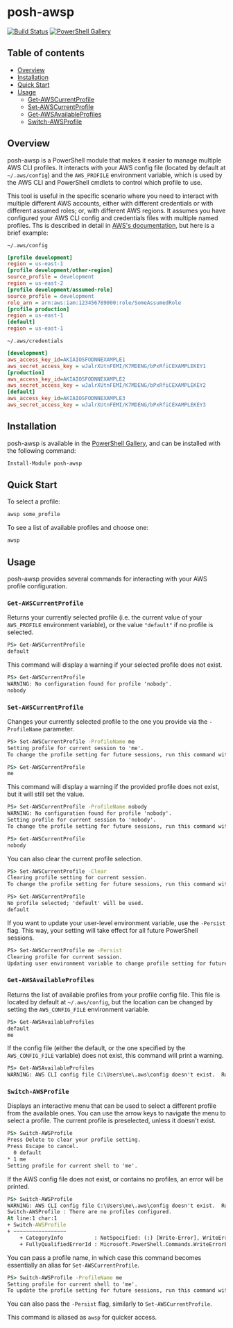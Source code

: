 # posh-awsp

[![Build Status](https://img.shields.io/travis/jonscheiding/posh-awsp.svg)](https://travis-ci.org/jonscheiding/posh-awsp)
[![PowerShell Gallery](https://img.shields.io/powershellgallery/v/posh-awsp.svg)](https://www.powershellgallery.com/packages/posh-awsp)

## Table of contents

- [Overview](#Overview)
- [Installation](#Installation)
- [Quick Start](#Quick-Start)
- [Usage](#Usage)
  - [Get-AWSCurrentProfile](#Get-AWSCurrentProfile)
  - [Set-AWSCurrentProfile](#Set-AWSCurrentProfile)
  - [Get-AWSAvailableProfiles](#Get-AWSAvailableProfiles)
  - [Switch-AWSProfile](#Switch-AWSProfile)

## Overview

posh-awsp is a PowerShell module that makes it easier to manage multiple AWS CLI profiles.  It interacts with your AWS config file (located by default at `~/.aws/config`) and the `AWS_PROFILE` environment variable, which is used by the AWS CLI and PowerShell cmdlets to control which profile to use.

This tool is useful in the specific scenario where you need to interact with multiple different AWS accounts, either with different credentials or with different assumed roles; or, with different AWS regions.  It assumes you have configured your AWS CLI config and credentials files with multiple named profiles.  Ths is described in detail in [AWS's documentation](https://docs.aws.amazon.com/cli/latest/userguide/cli-configure-files.html), but here is a brief example:

`~/.aws/config`

```ini
[profile development]
region = us-east-1
[profile development/other-region]
source_profile = development
region = us-east-2
[profile development/assumed-role]
source_profile = development
role_arn = arn:aws:iam:123456789000:role/SomeAssumedRole
[profile production]
region = us-east-1
[default]
region = us-east-1
```

`~/.aws/credentials`

```ini
[development]
aws_access_key_id=AKIAIOSFODNNEXAMPLE1
aws_secret_access_key = wJalrXUtnFEMI/K7MDENG/bPxRfiCEXAMPLEKEY1
[production]
aws_access_key_id=AKIAIOSFODNNEXAMPLE2
aws_secret_access_key = wJalrXUtnFEMI/K7MDENG/bPxRfiCEXAMPLEKEY2
[default]
aws_access_key_id=AKIAIOSFODNNEXAMPLE3
aws_secret_access_key = wJalrXUtnFEMI/K7MDENG/bPxRfiCEXAMPLEKEY3
```

## Installation

posh-awsp is available in the [PowerShell Gallery](https://www.powershellgallery.com/packages/posh-awsp), and can be installed with the following command:

```powershell
Install-Module posh-awsp
```

## Quick Start

To select a profile:

```powershell
awsp some_profile
```

To see a list of available profiles and choose one:

```powershell
awsp
```

## Usage

posh-awsp provides several commands for interacting with your AWS profile configuration.

### `Get-AWSCurrentProfile`

Returns your currently selected profile (i.e. the current value of your `AWS_PROFILE` environment variable), or the value `"default"` if no profile is selected.

```cmd
PS> Get-AWSCurrentProfile
default
```

This command will display a warning if your selected profile does not exist.

```cmd
PS> Get-AWSCurrentProfile
WARNING: No configuration found for profile 'nobody'.
nobody
```

### `Set-AWSCurrentProfile`

Changes your currently selected profile to the one you provide via the `-ProfileName` parameter.

```cmd
PS> Set-AWSCurrentProfile -ProfileName me
Setting profile for current session to 'me'.
To change the profile setting for future sessions, run this command with the -Persist argument.
```

```cmd
PS> Get-AWSCurrentProfile
me
```

This command will display a warning if the provided profile does not exist, but it will still set the value.

```cmd
PS> Set-AWSCurrentProfile -ProfileName nobody
WARNING: No configuration found for profile 'nobody'.
Setting profile for current session to 'nobody'.
To change the profile setting for future sessions, run this command with the -Persist argument.
```

```cmd
PS> Get-AWSCurrentProfile
nobody
```

You can also clear the current profile selection.

```cmd
PS> Set-AWSCurrentProfile -Clear
Clearing profile setting for current session.
To change the profile setting for future sessions, run this command with the -Persist argument.
```

```cmd
PS> Get-AWSCurrentProfile
No profile selected; 'default' will be used.
default
```

If you want to update your user-level environment variable, use the `-Persist` flag.
This way, your setting will take effect for all future PowerShell sessions.

```cmd
PS> Set-AWSCurrentProfile me -Persist
Clearing profile for current session.
Updating user environment variable to change profile setting for future sessions.
```

### `Get-AWSAvailableProfiles`

Returns the list of available profiles from your profile config file.  This file is located by default at `~/.aws/config`, but the location can be changed by setting the `AWS_CONFIG_FILE` environment variable.

```cmd
PS> Get-AWSAvailableProfiles
default
me
```

If the config file (either the default, or the one specified by the `AWS_CONFIG_FILE` variable) does not exist, this command will print a warning.

```cmd
PS> Get-AWSAvailableProfiles
WARNING: AWS CLI config file C:\Users\me\.aws\config doesn't exist.  Run 'aws configure' to create it.
```

### `Switch-AWSProfile`

Displays an interactive menu that can be used to select a different profile from the available ones. You can use the arrow keys to navigate the menu to select a profile. The current profile is preselected, unless it doesn't exist.

```cmd
PS> Switch-AWSProfile
Press Delete to clear your profile setting.
Press Escape to cancel.
  0 default
* 1 me
Setting profile for current shell to 'me'.
```

If the AWS config file does not exist, or contains no profiles, an error will be printed.

```cmd
PS> Switch-AWSProfile
WARNING: AWS CLI config file C:\Users\me\.aws\config doesn't exist.  Run 'aws configure' to create it.
Switch-AWSProfile : There are no profiles configured.
At line:1 char:1
+ Switch-AWSProfile
+ ~~~~~~~~~~~~~~~~~
    + CategoryInfo          : NotSpecified: (:) [Write-Error], WriteErrorException
    + FullyQualifiedErrorId : Microsoft.PowerShell.Commands.WriteErrorException,Switch-AWSProfile
```

You can pass a profile name, in which case this command becomes essentially an alias for `Set-AWSCurrentProfile`.

```cmd
PS> Switch-AWSProfile -ProfileName me
Setting profile for current shell to 'me'.
To update the profile setting for future sessions, run this command with the -Persist argument.
```

You can also pass the `-Persist` flag, similarly to `Set-AWSCurrentProfile`.

This command is aliased as `awsp` for quicker access.
